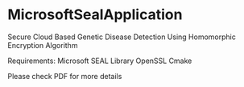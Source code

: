 # MicrosoftSealApplication
Secure Cloud Based Genetic Disease Detection Using Homomorphic Encryption Algorithm


Requirements:
Microsoft SEAL Library
OpenSSL
Cmake

Please check PDF for more details
